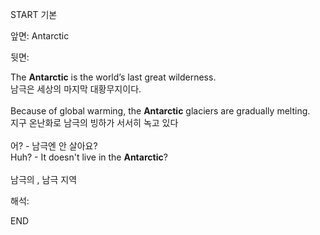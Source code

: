 START
기본

앞면:
Antarctic


뒷면:
<div>The <strong>Antarctic</strong> is the world’s last great wilderness. </div><div><div>남극은 세상의 마지막 대황무지이다.</div></div><div><br></div><div><div>Because of global warming, the <strong>Antarctic</strong> glaciers are gradually melting. </div><div><div>지구 온난화로 남극의 빙하가 서서히 녹고 있다</div></div></div><div><br></div><div><div><div><span>어? - 남극엔 안 살아요?</span></div></div><div><div><span>Huh? - It doesn't live in the <strong>Antarctic</strong>?</span></div></div></div><div><br></div><div>남극의 , 남극 지역</div>


해석:
<!--ID: 1746614453418-->
END